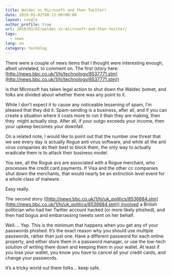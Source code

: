 ```yaml
---
title: Waldec vs Microsoft and then Twitter!
date: 2010-03-02T00:13:00+00:00
layout: single
author_profile: true
url: 2010/03/02/waldec-vs-microsoft-and-then-twitter/
tags:
  - news
lang: en
category: techblog
---
```

There were a couple of news items that I thought were interesting enough, albeit unrelated, to comment on. The first (story here:  [http://news.bbc.co.uk/1/hi/technology/8537771.stm](http://news.bbc.co.uk/1/hi/technology/8537771.stm))

is that Microsoft has taken legal action to shut down the Waldec botnet, and folks are divided about whether there was any point to it.

While I don’t expect it to cause any noticeable lessening of spam, I’m pleased that they did it. Spam-sending is a business, after all, and if you can create a situation where it costs more to run it than they are making, then they  might actually stop. After all, if your outgo exceeds your income, then your upkeep becomes your downfall.

On a related note, I would like to point out that the number one threat that we see every day is actually Rogue anti virus software, and while all the anti virus companies do their best to block them, the only way to actually eradicate them is to attack their business model.

You see, all the Rogue avs are associated with a Rogue merchant, who processes the credit card payments. If Visa and the other cc companies shut down the merchants, that would nearly be an extinction level event for a whole class of malware.

Easy really.

The second story ([http://news.bbc.co.uk/1/hi/uk_politics/8536684.stm](http://news.bbc.co.uk/1/hi/uk_politics/8536684.stm)) involved a British politician who had her Twitter account hacked (or more likely phished), and then had bogus and embarrassing tweets sent on her behalf.

Well…. Yep. This is the minimum that happens when you get any of your passwords phished. It’s the exact reason why you should use multiple passwords, rather than just one. Have a different password for each online property, and either store them in a password manager, or use the low-tech solution of writing them down and keeping them in your wallet. At least if you lose your wallet, you know you have to cancel all your credit cards, and change your passwords.

It’s a tricky world out there folks… keep safe.